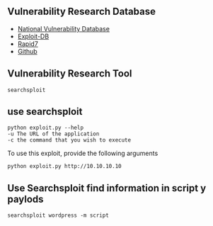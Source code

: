  ## Vulnerability Research Database
 
  - [National Vulnerability Database](https://nvd.nist.gov/)
  - [Exploit-DB](https://www.exploit-db.com/)
  - [Rapid7](https://www.rapid7.com/db/)
  - [Github](https://github.com/)
  
 ## Vulnerability Research Tool
 
    searchsploit
    
 ## use searchsploit
  
    python exploit.py --help
    -u The URL of the application
    -c the command that you wish to execute
    
  To use this exploit, provide the following arguments
  
    python exploit.py http://10.10.10.10
     
 ## Use Searchsploit find information in script y paylods
 
    searchsploit wordpress -m script
